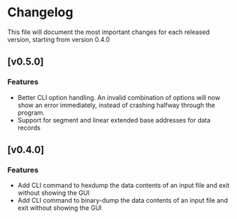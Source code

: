 # Changelog

This file will document the most important changes for each released version, starting from version 0.4.0

## [v0.5.0]

### Features
- Better CLI option handling. An invalid combination of options will now show an error immediately, instead of crashing halfway through the program.
- Support for segment and linear extended base addresses for data records

## [v0.4.0]

### Features
- Add CLI command to hexdump the data contents of an input file and exit without showing the GUI
- Add CLI command to binary-dump the data contents of an input file and exit without showing the GUI
